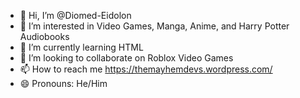 - 👋 Hi, I’m @Diomed-Eidolon
- 👀 I’m interested in Video Games, Manga, Anime, and Harry Potter Audiobooks
- 🌱 I’m currently learning HTML
- 💞️ I’m looking to collaborate on Roblox Video Games
- 📫 How to reach me https://themayhemdevs.wordpress.com/
- 😄 Pronouns: He/Him
